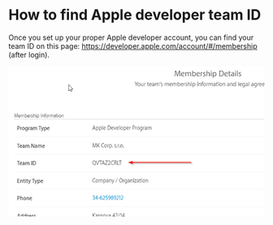 # How to find Apple developer team ID

Once you set up your proper Apple developer account, you can find your team ID on this page: https://developer.apple.com/account/#/membership (after login).

![Team ID](./guideimgs/1.png)
